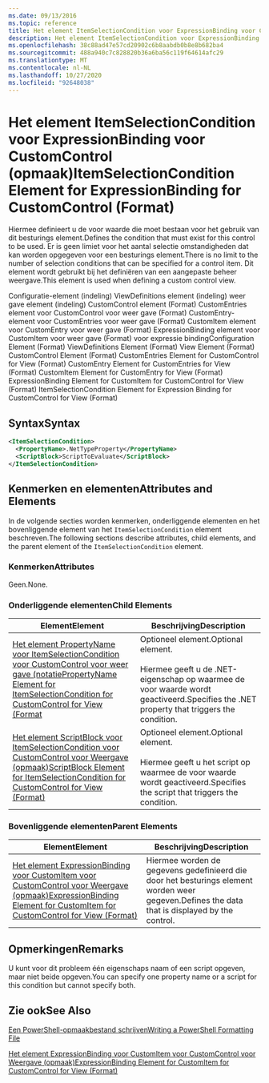 ```yaml
---
ms.date: 09/13/2016
ms.topic: reference
title: Het element ItemSelectionCondition voor ExpressionBinding voor CustomControl (opmaak)
description: Het element ItemSelectionCondition voor ExpressionBinding voor CustomControl (opmaak)
ms.openlocfilehash: 38c88ad47e57cd20902c6b8aabdb0b8e8b682ba4
ms.sourcegitcommit: 488a940c7c828820b36a6ba56c119f64614afc29
ms.translationtype: MT
ms.contentlocale: nl-NL
ms.lasthandoff: 10/27/2020
ms.locfileid: "92648038"
---
```

# <a name="itemselectioncondition-element-for-expressionbinding-for-customcontrol-format"></a><span data-ttu-id="6479e-103">Het element ItemSelectionCondition voor ExpressionBinding voor CustomControl (opmaak)</span><span class="sxs-lookup"><span data-stu-id="6479e-103">ItemSelectionCondition Element for ExpressionBinding for CustomControl (Format)</span></span>

<span data-ttu-id="6479e-104">Hiermee definieert u de voor waarde die moet bestaan voor het gebruik van dit besturings element.</span><span class="sxs-lookup"><span data-stu-id="6479e-104">Defines the condition that must exist for this control to be used.</span></span> <span data-ttu-id="6479e-105">Er is geen limiet voor het aantal selectie omstandigheden dat kan worden opgegeven voor een besturings element.</span><span class="sxs-lookup"><span data-stu-id="6479e-105">There is no limit to the number of selection conditions that can be specified for a control item.</span></span> <span data-ttu-id="6479e-106">Dit element wordt gebruikt bij het definiëren van een aangepaste beheer weergave.</span><span class="sxs-lookup"><span data-stu-id="6479e-106">This element is used when defining a custom control view.</span></span>

<span data-ttu-id="6479e-107">Configuratie-element (indeling) ViewDefinitions element (indeling) weer gave element (indeling) CustomControl element (Format) CustomEntries element voor CustomControl voor weer gave (Format) CustomEntry-element voor CustomEntries voor weer gave (Format) CustomItem element voor CustomEntry voor weer gave (Format) ExpressionBinding element voor CustomItem voor weer gave (Format) voor expressie binding</span><span class="sxs-lookup"><span data-stu-id="6479e-107">Configuration Element (Format) ViewDefinitions Element (Format) View Element (Format) CustomControl Element (Format) CustomEntries Element for CustomControl for View (Format) CustomEntry Element for CustomEntries for View (Format) CustomItem Element for CustomEntry for View (Format) ExpressionBinding Element for CustomItem for CustomControl for View (Format) ItemSelectionCondition Element for Expression Binding for CustomControl for View (Format)</span></span>

## <a name="syntax"></a><span data-ttu-id="6479e-108">Syntax</span><span class="sxs-lookup"><span data-stu-id="6479e-108">Syntax</span></span>

```xml
<ItemSelectionCondition>
  <PropertyName>.NetTypeProperty</PropertyName>
  <ScriptBlock>ScriptToEvaluate</ScriptBlock>
</ItemSelectionCondition>
```

## <a name="attributes-and-elements"></a><span data-ttu-id="6479e-109">Kenmerken en elementen</span><span class="sxs-lookup"><span data-stu-id="6479e-109">Attributes and Elements</span></span>

<span data-ttu-id="6479e-110">In de volgende secties worden kenmerken, onderliggende elementen en het bovenliggende element van het `ItemSelectionCondition` element beschreven.</span><span class="sxs-lookup"><span data-stu-id="6479e-110">The following sections describe attributes, child elements, and the parent element of the `ItemSelectionCondition` element.</span></span>

### <a name="attributes"></a><span data-ttu-id="6479e-111">Kenmerken</span><span class="sxs-lookup"><span data-stu-id="6479e-111">Attributes</span></span>

<span data-ttu-id="6479e-112">Geen.</span><span class="sxs-lookup"><span data-stu-id="6479e-112">None.</span></span>

### <a name="child-elements"></a><span data-ttu-id="6479e-113">Onderliggende elementen</span><span class="sxs-lookup"><span data-stu-id="6479e-113">Child Elements</span></span>

|<span data-ttu-id="6479e-114">Element</span><span class="sxs-lookup"><span data-stu-id="6479e-114">Element</span></span>|<span data-ttu-id="6479e-115">Beschrijving</span><span class="sxs-lookup"><span data-stu-id="6479e-115">Description</span></span>|
|-------------|-----------------|
|[<span data-ttu-id="6479e-116">Het element PropertyName voor ItemSelectionCondition voor CustomControl voor weer gave (notatie</span><span class="sxs-lookup"><span data-stu-id="6479e-116">PropertyName Element for ItemSelectionCondition for CustomControl for View (Format</span></span>](./propertyname-element-for-itemselectioncondition-for-customcontrol-for-view-format.md)|<span data-ttu-id="6479e-117">Optioneel element.</span><span class="sxs-lookup"><span data-stu-id="6479e-117">Optional element.</span></span><br /><br /> <span data-ttu-id="6479e-118">Hiermee geeft u de .NET-eigenschap op waarmee de voor waarde wordt geactiveerd.</span><span class="sxs-lookup"><span data-stu-id="6479e-118">Specifies the .NET property that triggers the condition.</span></span>|
|[<span data-ttu-id="6479e-119">Het element ScriptBlock voor ItemSelectionCondition voor CustomControl voor Weergave (opmaak)</span><span class="sxs-lookup"><span data-stu-id="6479e-119">ScriptBlock Element for ItemSelectionCondition for CustomControl for View (Format)</span></span>](./scriptblock-element-for-itemselectioncondition-for-customcontrol-for-view-format.md)|<span data-ttu-id="6479e-120">Optioneel element.</span><span class="sxs-lookup"><span data-stu-id="6479e-120">Optional element.</span></span><br /><br /> <span data-ttu-id="6479e-121">Hiermee geeft u het script op waarmee de voor waarde wordt geactiveerd.</span><span class="sxs-lookup"><span data-stu-id="6479e-121">Specifies the script that triggers the condition.</span></span>|

### <a name="parent-elements"></a><span data-ttu-id="6479e-122">Bovenliggende elementen</span><span class="sxs-lookup"><span data-stu-id="6479e-122">Parent Elements</span></span>

|<span data-ttu-id="6479e-123">Element</span><span class="sxs-lookup"><span data-stu-id="6479e-123">Element</span></span>|<span data-ttu-id="6479e-124">Beschrijving</span><span class="sxs-lookup"><span data-stu-id="6479e-124">Description</span></span>|
|-------------|-----------------|
|[<span data-ttu-id="6479e-125">Het element ExpressionBinding voor CustomItem voor CustomControl voor Weergave (opmaak)</span><span class="sxs-lookup"><span data-stu-id="6479e-125">ExpressionBinding Element for CustomItem for CustomControl for View (Format)</span></span>](./expressionbinding-element-for-customitem-for-customcontrol-for-view-format.md)|<span data-ttu-id="6479e-126">Hiermee worden de gegevens gedefinieerd die door het besturings element worden weer gegeven.</span><span class="sxs-lookup"><span data-stu-id="6479e-126">Defines the data that is displayed by the control.</span></span>|

## <a name="remarks"></a><span data-ttu-id="6479e-127">Opmerkingen</span><span class="sxs-lookup"><span data-stu-id="6479e-127">Remarks</span></span>

<span data-ttu-id="6479e-128">U kunt voor dit probleem één eigenschaps naam of een script opgeven, maar niet beide opgeven.</span><span class="sxs-lookup"><span data-stu-id="6479e-128">You can specify one property name or a script for this condition but cannot specify both.</span></span>

## <a name="see-also"></a><span data-ttu-id="6479e-129">Zie ook</span><span class="sxs-lookup"><span data-stu-id="6479e-129">See Also</span></span>

[<span data-ttu-id="6479e-130">Een PowerShell-opmaakbestand schrijven</span><span class="sxs-lookup"><span data-stu-id="6479e-130">Writing a PowerShell Formatting File</span></span>](./writing-a-powershell-formatting-file.md)

[<span data-ttu-id="6479e-131">Het element ExpressionBinding voor CustomItem voor CustomControl voor Weergave (opmaak)</span><span class="sxs-lookup"><span data-stu-id="6479e-131">ExpressionBinding Element for CustomItem for CustomControl for View (Format)</span></span>](./expressionbinding-element-for-customitem-for-customcontrol-for-view-format.md)
